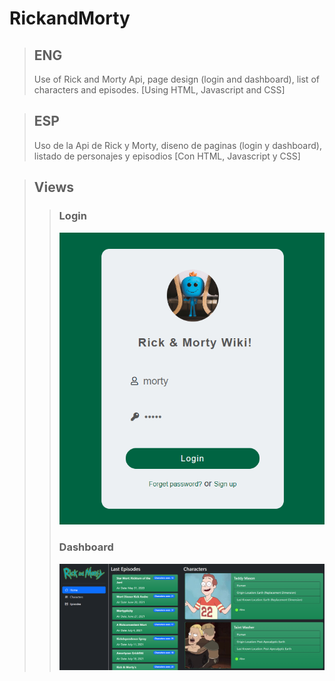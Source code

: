 # RickandMorty
> ## ENG
> Use of Rick and Morty Api, page design (login and dashboard), list of characters and episodes. [Using HTML, Javascript and CSS]

> ## ESP
> Uso de la Api de Rick y Morty, diseno de paginas (login y dashboard), listado de personajes y episodios [Con HTML, Javascript y CSS]

> ## Views
>> ### Login
>> ![Texto Alt](https://github.com/kevinQ98/RickandMorty/blob/master/Captures/login.png "Login")
>> ### Dashboard
>> ![Texto Alt](https://github.com/kevinQ98/RickandMorty/blob/master/Captures/dashboard.png "Dashboard")
